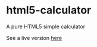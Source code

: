 # html5-calculator
A pure HTML5 simple calculator

See a live version [here](http://simonecingano.it/apps/html5-calculator/)
